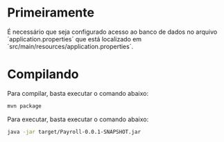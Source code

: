 # Primeiramente

É necessário que seja configurado acesso ao banco de dados no arquivo ´application.properties´ que está localizado em ´src/main/resources/application.properties´.

# Compilando

Para compilar, basta executar o comando abaixo:

```sh
mvn package
```

Para executar, basta executar o comando abaixo:

```sh
java -jar target/Payroll-0.0.1-SNAPSHOT.jar
```